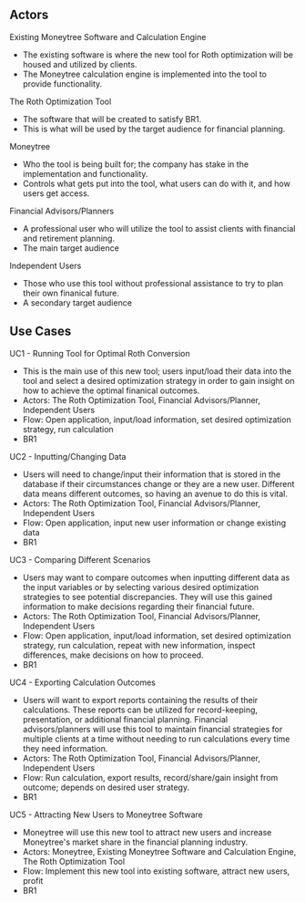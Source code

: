 ## Actors

Existing Moneytree Software and Calculation Engine
- The existing software is where the new tool for Roth optimization will be housed and utilized by clients.
- The Moneytree calculation engine is implemented into the tool to provide functionality.

The Roth Optimization Tool
- The software that will be created to satisfy BR1.
- This is what will be used by the target audience for financial planning.

Moneytree
- Who the tool is being built for; the company has stake in the implementation and functionality.
- Controls what gets put into the tool, what users can do with it, and how users get access.

Financial Advisors/Planners
- A professional user who will utilize the tool to assist clients with financial and retirement planning.
- The main target audience

Independent Users
- Those who use this tool without professional assistance to try to plan their own finanical future.
- A secondary target audience


## Use Cases

UC1 - Running Tool for Optimal Roth Conversion
- This is the main use of this new tool; users input/load their data into the tool and select a desired optimization strategy in order to gain insight on how to achieve the optimal finanical outcomes. 
- Actors: The Roth Optimization Tool, Financial Advisors/Planner, Independent Users
- Flow: Open application, input/load information, set desired optimization strategy, run calculation
- BR1

UC2 - Inputting/Changing Data
- Users will need to change/input their information that is stored in the database if their circumstances change or they are a new user. Different data means different outcomes, so having an avenue to do this is vital.
- Actors: The Roth Optimization Tool, Financial Advisors/Planner, Independent Users
- Flow: Open application, input new user information or change existing data
- BR1

UC3 - Comparing Different Scenarios
- Users may want to compare outcomes when inputting different data as the input variables or by selecting various desired optimization strategies to see potential discrepancies. They will use this gained information to make decisions regarding their financial future.
- Actors: The Roth Optimization Tool, Financial Advisors/Planner, Independent Users
- Flow: Open application, input/load information, set desired optimization strategy, run calculation, repeat with new information, inspect differences, make decisions on how to proceed.
- BR1

UC4 - Exporting Calculation Outcomes
- Users will want to export reports containing the results of their calculations. These reports can be utilized for record-keeping, presentation, or additional financial planning. Financial advisors/planners will use this tool to maintain financial strategies for multiple clients at a time without needing to run calculations every time they need information.
- Actors: The Roth Optimization Tool, Financial Advisors/Planner, Independent Users
- Flow: Run calculation, export results, record/share/gain insight from outcome; depends on desired user strategy.
- BR1

UC5 - Attracting New Users to Moneytree Software
- Moneytree will use this new tool to attract new users and increase Moneytree's market share in the financial planning industry.
- Actors: Moneytree, Existing Moneytree Software and Calculation Engine, The Roth Optimization Tool
- Flow: Implement this new tool into existing software, attract new users, profit
- BR1
